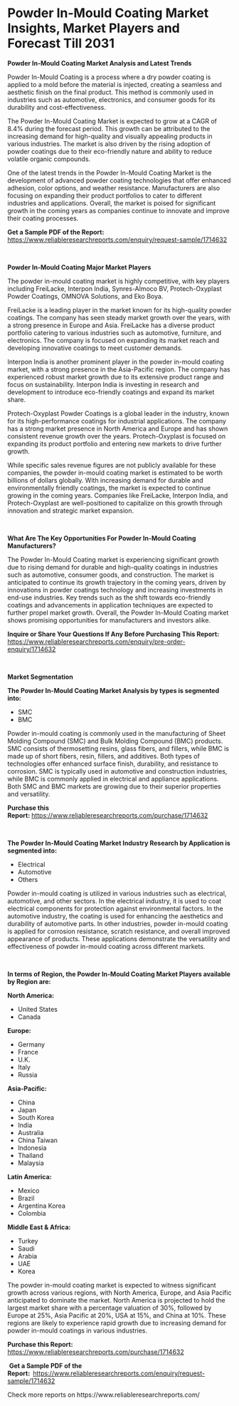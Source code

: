 <p><h1>Powder In-Mould Coating Market Insights, Market Players and Forecast Till 2031</h1></p><p><strong>Powder In-Mould Coating Market Analysis and Latest Trends</strong></p>
<p><p>Powder In-Mould Coating is a process where a dry powder coating is applied to a mold before the material is injected, creating a seamless and aesthetic finish on the final product. This method is commonly used in industries such as automotive, electronics, and consumer goods for its durability and cost-effectiveness.</p><p>The Powder In-Mould Coating Market is expected to grow at a CAGR of 8.4% during the forecast period. This growth can be attributed to the increasing demand for high-quality and visually appealing products in various industries. The market is also driven by the rising adoption of powder coatings due to their eco-friendly nature and ability to reduce volatile organic compounds.</p><p>One of the latest trends in the Powder In-Mould Coating Market is the development of advanced powder coating technologies that offer enhanced adhesion, color options, and weather resistance. Manufacturers are also focusing on expanding their product portfolios to cater to different industries and applications. Overall, the market is poised for significant growth in the coming years as companies continue to innovate and improve their coating processes.</p></p>
<p><strong>Get a Sample PDF of the Report:&nbsp;</strong> <a href="https://www.reliableresearchreports.com/enquiry/request-sample/1714632">https://www.reliableresearchreports.com/enquiry/request-sample/1714632</a></p>
<p>&nbsp;</p>
<p><strong>Powder In-Mould Coating Major Market Players</strong></p>
<p><p>The powder in-mould coating market is highly competitive, with key players including FreiLacke, Interpon India, Synres-Almoco BV, Protech-Oxyplast Powder Coatings, OMNOVA Solutions, and Eko Boya. </p><p>FreiLacke is a leading player in the market known for its high-quality powder coatings. The company has seen steady market growth over the years, with a strong presence in Europe and Asia. FreiLacke has a diverse product portfolio catering to various industries such as automotive, furniture, and electronics. The company is focused on expanding its market reach and developing innovative coatings to meet customer demands.</p><p>Interpon India is another prominent player in the powder in-mould coating market, with a strong presence in the Asia-Pacific region. The company has experienced robust market growth due to its extensive product range and focus on sustainability. Interpon India is investing in research and development to introduce eco-friendly coatings and expand its market share.</p><p>Protech-Oxyplast Powder Coatings is a global leader in the industry, known for its high-performance coatings for industrial applications. The company has a strong market presence in North America and Europe and has shown consistent revenue growth over the years. Protech-Oxyplast is focused on expanding its product portfolio and entering new markets to drive further growth.</p><p>While specific sales revenue figures are not publicly available for these companies, the powder in-mould coating market is estimated to be worth billions of dollars globally. With increasing demand for durable and environmentally friendly coatings, the market is expected to continue growing in the coming years. Companies like FreiLacke, Interpon India, and Protech-Oxyplast are well-positioned to capitalize on this growth through innovation and strategic market expansion.</p></p>
<p>&nbsp;</p>
<p><strong>What Are The Key Opportunities For Powder In-Mould Coating Manufacturers?</strong></p>
<p><p>The Powder In-Mould Coating market is experiencing significant growth due to rising demand for durable and high-quality coatings in industries such as automotive, consumer goods, and construction. The market is anticipated to continue its growth trajectory in the coming years, driven by innovations in powder coatings technology and increasing investments in end-use industries. Key trends such as the shift towards eco-friendly coatings and advancements in application techniques are expected to further propel market growth. Overall, the Powder In-Mould Coating market shows promising opportunities for manufacturers and investors alike.</p></p>
<p><strong>Inquire or Share Your Questions If Any Before Purchasing This Report:</strong> <a href="https://www.reliableresearchreports.com/enquiry/pre-order-enquiry/1714632">https://www.reliableresearchreports.com/enquiry/pre-order-enquiry/1714632</a></p>
<p>&nbsp;</p>
<p><strong>Market Segmentation</strong></p>
<p><strong>The Powder In-Mould Coating Market Analysis by types is segmented into:</strong></p>
<p><ul><li>SMC</li><li>BMC</li></ul></p>
<p><p>Powder in-mould coating is commonly used in the manufacturing of Sheet Molding Compound (SMC) and Bulk Molding Compound (BMC) products. SMC consists of thermosetting resins, glass fibers, and fillers, while BMC is made up of short fibers, resin, fillers, and additives. Both types of technologies offer enhanced surface finish, durability, and resistance to corrosion. SMC is typically used in automotive and construction industries, while BMC is commonly applied in electrical and appliance applications. Both SMC and BMC markets are growing due to their superior properties and versatility.</p></p>
<p><strong>Purchase this Report:&nbsp;</strong><a href="https://www.reliableresearchreports.com/purchase/1714632">https://www.reliableresearchreports.com/purchase/1714632</a></p>
<p>&nbsp;</p>
<p><strong>The Powder In-Mould Coating Market Industry Research by Application is segmented into:</strong></p>
<p><ul><li>Electrical</li><li>Automotive</li><li>Others</li></ul></p>
<p><p>Powder in-mould coating is utilized in various industries such as electrical, automotive, and other sectors. In the electrical industry, it is used to coat electrical components for protection against environmental factors. In the automotive industry, the coating is used for enhancing the aesthetics and durability of automotive parts. In other industries, powder in-mould coating is applied for corrosion resistance, scratch resistance, and overall improved appearance of products. These applications demonstrate the versatility and effectiveness of powder in-mould coating across different markets.</p></p>
<p>&nbsp;</p>
<p><strong>In terms of Region, the Powder In-Mould Coating Market Players available by Region are:</strong></p>
<p>
    <p> <strong> North America: </strong>
        <ul>
            <li>United States</li>
            <li>Canada</li>
        </ul>
        </p> 
    <p> <strong> Europe: </strong>
        <ul>
            <li>Germany</li>
            <li>France</li>
            <li>U.K.</li>
            <li>Italy</li>
            <li>Russia</li>
        </ul>
        </p> 
    <p> <strong> Asia-Pacific: </strong>
        <ul>
            <li>China</li>
            <li>Japan</li>
            <li>South Korea</li>
            <li>India</li>
            <li>Australia</li>
            <li>China Taiwan</li>
            <li>Indonesia</li>
            <li>Thailand</li>
            <li>Malaysia</li>
        </ul>
        </p> 
    <p> <strong> Latin America: </strong>
        <ul>
            <li>Mexico</li>
            <li>Brazil</li>
            <li>Argentina Korea</li>
            <li>Colombia</li>
        </ul>
        </p> 
    <p> <strong> Middle East & Africa: </strong>
        <ul>
            <li>Turkey</li>
            <li>Saudi</li>
            <li>Arabia</li>
            <li>UAE</li>
            <li>Korea</li>
        </ul>
    </p>
    </p>
<p><p>The powder in-mould coating market is expected to witness significant growth across various regions, with North America, Europe, and Asia Pacific anticipated to dominate the market. North America is projected to hold the largest market share with a percentage valuation of 30%, followed by Europe at 25%, Asia Pacific at 20%, USA at 15%, and China at 10%. These regions are likely to experience rapid growth due to increasing demand for powder in-mould coatings in various industries.</p></p>
<p><strong>Purchase this Report: </strong><a href="https://www.reliableresearchreports.com/purchase/1714632">https://www.reliableresearchreports.com/purchase/1714632</a></p>
<p>&nbsp;<strong>Get a Sample PDF of the Report:&nbsp;&nbsp;</strong><a href="https://www.reliableresearchreports.com/enquiry/request-sample/1714632">https://www.reliableresearchreports.com/enquiry/request-sample/1714632</a></p>
<p><strong></strong></p>
<p>Check more reports on https://www.reliableresearchreports.com/</p>